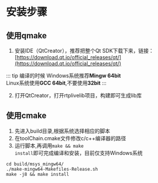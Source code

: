 # 安装步骤

## 使用qmake
1. 安装IDE（QtCreator），推荐把整个Qt SDK下载下来，链接：[https://download.qt.io/official_releases/qt/](https://download.qt.io/official_releases/qt/)

::: tip 编译的时候
Windows系统推荐<strong>Mingw 64bit</strong></br>
Linux系统使用<strong>GCC 64bit</strong>,不要使用<strong>32bit</strong>
:::

2. 打开QtCreator，打开rtplivelib项目，构建即可生成lib库

## 使用cmake
1. 先进入build目录,根据系统选择相应的脚本
2. 在toolChain.cmake文件修改c/c++编译器的路径
3. 运行脚本,再调用<code>make && make install</code>即可完成编译和安装，目前仅支持Windows系统

```
cd build/msys_mingw64/
./make-mingw64-Makefiles-Release.sh
make -j8 && make install
```